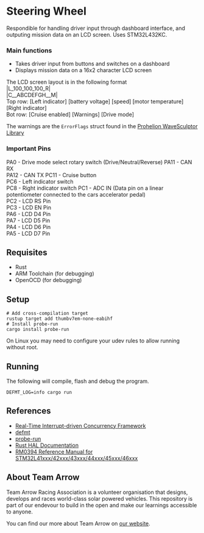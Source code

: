 # Steering Wheel

Respondible for handling driver input through dashboard interface, and outputing mission data on an LCD screen. Uses STM32L432KC.

### Main functions
* Takes driver input from buttons and switches on a dashboard
* Displays mission data on a 16x2 character LCD screen

The LCD screen layout is in the following format  
|L_100_100_100_R|  
|C__ABCDEFGH__M|  
Top row: [Left indicator] [battery voltage] [speed] [motor temperature] [Right indicator]  
Bot row: [Cruise enabled] [Warnings] [Drive mode]  

The warnings are the ```ErrorFlags``` struct found in the [Prohelion WaveSculptor Library](https://github.com/team-arrow-racing/phln-rs/blob/main/src/wavesculptor.rs)
 
### Important Pins
PA0 - Drive mode select rotary switch (Drive/Neutral/Reverse)
PA11 - CAN RX  
PA12 - CAN TX
PC11 - Cruise button   
PC6 - Left indicator switch  
PC8 - Right indicator switch
PC1 - ADC IN (Data pin on a linear potentiometer connected to the cars accelerator pedal)  
PC2 - LCD RS Pin  
PC3 - LCD EN Pin  
PA6 - LCD D4 Pin  
PA7 - LCD D5 Pin  
PA4 - LCD D6 Pin  
PA5 - LCD D7 Pin  

## Requisites

- Rust
- ARM Toolchain (for debugging)
- OpenOCD (for debugging)

## Setup

```shell
# Add cross-compilation target
rustup target add thumbv7em-none-eabihf
# Install probe-run
cargo install probe-run
```

On Linux you may need to configure your udev rules to allow running without root.

## Running

The following will compile, flash and debug the program.

```shell
DEFMT_LOG=info cargo run
```

## References

- [Real-Time Interrupt-driven Concurrency Framework](https://rtic.rs/1/)
- [defmt](https://defmt.ferrous-systems.com/)
- [probe-run](https://github.com/knurling-rs/probe-run)
- [Rust HAL Documentation](https://docs.rs/stm32l4xx-hal/latest/stm32l4xx_hal/)
- [RM0394 Reference Manual for STM32L41xxx/42xxx/43xxx/44xxx/45xxx/46xxx](https://www.st.com/resource/en/reference_manual/dm00151940-stm32l41xxx42xxx43xxx44xxx45xxx46xxx-advanced-armbased-32bit-mcus-stmicroelectronics.pdf)

## About Team Arrow

Team Arrow Racing Association is a volunteer organisation that designs, develops and races world-class solar powered vehicles. This repository is part of our endevour to build in the open and make our learnings accessible to anyone.

You can find our more about Team Arrow on [our website](https://www.teamarrow.com.au/).
